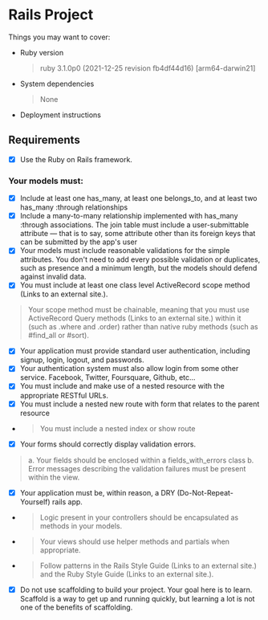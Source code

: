 # Rails Project

Things you may want to cover:

* Ruby version
  > ruby 3.1.0p0 (2021-12-25 revision fb4df44d16) [arm64-darwin21]
* System dependencies
  > None
* Deployment instructions

## Requirements

- [x] Use the Ruby on Rails framework.

### Your models must:

- [x] Include at least one has_many, at least one belongs_to, and at least two has_many :through relationships
- [x] Include a many-to-many relationship implemented with has_many :through associations. The join table must include a user-submittable attribute — that is to say, some attribute other than its foreign keys that can be submitted by the app's user
- [x]  Your models must include reasonable validations for the simple attributes. You don't need to add every  possible validation or duplicates, such as presence and a minimum length, but the models should defend   against invalid data.
- [x]  You must include at least one class level ActiveRecord scope method (Links to an external site.).
  >   Your scope method must be chainable, meaning that you must use ActiveRecord Query methods (Links to an   external site.) within it (such as .where and .order) rather than native ruby methods (such as #find_all  or #sort).
- [x]  Your application must provide standard user authentication, including signup, login, logout, and  passwords.
- [x]  Your authentication system must also allow login from some other service. Facebook, Twitter, Foursquare,  Github, etc...
- [x]  You must include and make use of a nested resource with the appropriate RESTful URLs.
- [x]   You must include a nested new route with form that relates to the parent resource
- > You must include a nested index or show route
- [x]  Your forms should correctly display validation errors.
  >  a. Your fields should be enclosed within a fields_with_errors class
  >  b. Error messages describing the validation failures must be present within the view.
- [x]  Your application must be, within reason, a DRY (Do-Not-Repeat-Yourself) rails app.
- >   Logic present in your controllers should be encapsulated as methods in your models.
- >   Your views should use helper methods and partials when appropriate.
- >   Follow patterns in the Rails Style Guide (Links to an external site.) and the Ruby Style Guide (Links   to an external site.).
- [x]  Do not use scaffolding to build your project. Your goal here is to learn. Scaffold is a way to get up   and running quickly, but learning a lot is not one of the benefits of scaffolding.
